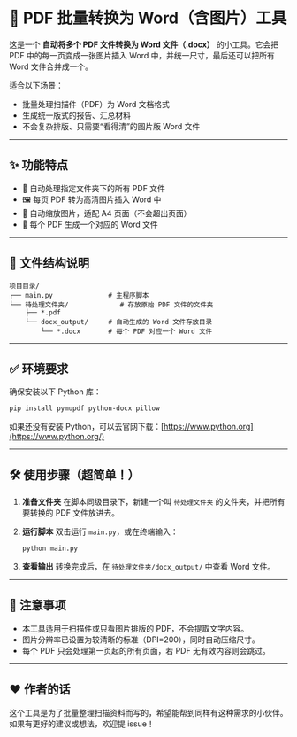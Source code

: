 # 📄 PDF 批量转换为 Word（含图片）工具

这是一个 **自动将多个 PDF 文件转换为 Word 文件（.docx）** 的小工具。它会把 PDF 中的每一页变成一张图片插入 Word 中，并统一尺寸，最后还可以把所有 Word 文件合并成一个。

适合以下场景：

- 批量处理扫描件（PDF）为 Word 文档格式
- 生成统一版式的报告、汇总材料
- 不会复杂排版、只需要“看得清”的图片版 Word 文件

------

## ✨ 功能特点

- 📂 自动处理指定文件夹下的所有 PDF 文件
- 🖼 每页 PDF 转为高清图片插入 Word 中
- 📏 自动缩放图片，适配 A4 页面（不会超出页面）
- 📁 每个 PDF 生成一个对应的 Word 文件

------

## 📁 文件结构说明

```
项目目录/
┌── main.py              # 主程序脚本
└── 待处理文件夹/             # 存放原始 PDF 文件的文件夹
	├── *.pdf
    └── docx_output/     # 自动生成的 Word 文件存放目录
        └── *.docx       # 每个 PDF 对应一个 Word 文件
```

------

## ✅ 环境要求

确保安装以下 Python 库：

```bash
pip install pymupdf python-docx pillow
```

如果还没有安装 Python，可以去官网下载：[https://www.python.org](https://www.python.org/)

---

## 🛠 使用步骤（超简单！）

1. **准备文件夹**
    在脚本同级目录下，新建一个叫 `待处理文件夹` 的文件夹，并把所有要转换的 PDF 文件放进去。

2. **运行脚本**
    双击运行 `main.py`，或在终端输入：

   ```bash
   python main.py
   ```

3. **查看输出**
    转换完成后，在 `待处理文件夹/docx_output/` 中查看 Word 文件。

------

## 📌 注意事项

- 本工具适用于扫描件或只看图片排版的 PDF，不会提取文字内容。
- 图片分辨率已设置为较清晰的标准（DPI=200），同时自动压缩尺寸。
- 每个 PDF 只会处理第一页起的所有页面，若 PDF 无有效内容则会跳过。

------

## ❤️ 作者的话

这个工具是为了批量整理扫描资料而写的，希望能帮到同样有这种需求的小伙伴。如果有更好的建议或想法，欢迎提 issue！